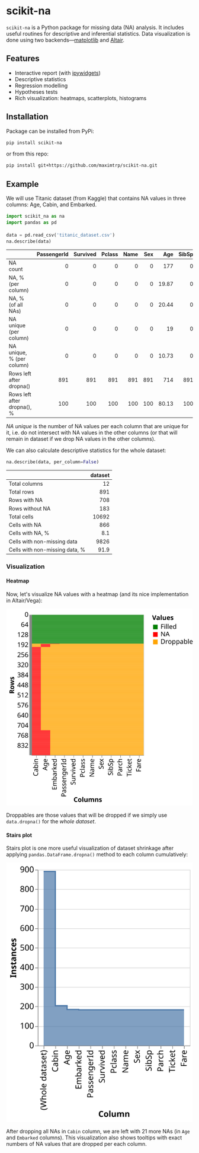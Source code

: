 # scikit-na

`scikit-na` is a Python package for missing data (NA) analysis. It includes useful routines for descriptive and inferential statistics. Data visualization is done using two backends—[matplotlib](https://matplotlib.org/) and [Altair](https://altair-viz.github.io/).

## Features

* Interactive report (with [ipywidgets](ipywidgets.readthedocs.io/))
* Descriptive statistics
* Regression modelling
* Hypotheses tests
* Rich visualization: heatmaps, scatterplots, histograms

## Installation

Package can be installed from PyPi:

```bash
pip install scikit-na
```

or from this repo:

```bash
pip install git+https://github.com/maximtrp/scikit-na.git
```

## Example

We will use Titanic dataset (from Kaggle) that contains NA values in three columns: Age, Cabin, and Embarked.

```python
import scikit_na as na
import pandas as pd

data = pd.read_csv('titanic_dataset.csv')
na.describe(data)
```

|                             |   PassengerId |   Survived |   Pclass |   Name |   Sex |    Age |   SibSp |   Parch |   Ticket |   Fare |   Cabin |   Embarked |
|:----------------------------|--------------:|-----------:|---------:|-------:|------:|-------:|--------:|--------:|---------:|-------:|--------:|-----------:|
| NA count                    |             0 |          0 |        0 |      0 |     0 | 177    |       0 |       0 |        0 |      0 |  687    |       2    |
| NA, % (per column)          |             0 |          0 |        0 |      0 |     0 |  19.87 |       0 |       0 |        0 |      0 |   77.1  |       0.22 |
| NA, % (of all NAs)          |             0 |          0 |        0 |      0 |     0 |  20.44 |       0 |       0 |        0 |      0 |   79.33 |       0.23 |
| NA unique (per column)      |             0 |          0 |        0 |      0 |     0 |  19    |       0 |       0 |        0 |      0 |  529    |       2    |
| NA unique, % (per column)   |             0 |          0 |        0 |      0 |     0 |  10.73 |       0 |       0 |        0 |      0 |   77    |     100    |
| Rows left after dropna()    |           891 |        891 |      891 |    891 |   891 | 714    |     891 |     891 |      891 |    891 |  204    |     889    |
| Rows left after dropna(), % |           100 |        100 |      100 |    100 |   100 |  80.13 |     100 |     100 |      100 |    100 |   22.9  |      99.78 |

*NA unique* is the number of NA values per each column that are unique for it, i.e. do not intersect with NA values in the other columns (or that will remain in dataset if we drop NA values in the other columns).

We can also calculate descriptive statistics for the whole dataset:

```python
na.describe(data, per_column=False)
```

|                                |   dataset |
|:-------------------------------|----------:|
| Total columns                  |      12   |
| Total rows                     |     891   |
| Rows with NA                   |     708   |
| Rows without NA                |     183   |
| Total cells                    |   10692   |
| Cells with NA                  |     866   |
| Cells with NA, %               |       8.1 |
| Cells with non-missing data    |    9826   |
| Cells with non-missing data, % |      91.9 |

### Visualization

#### Heatmap

Now, let's visualize NA values with a heatmap (and its nice implementation in Altair/Vega):

![NA heatmap](img/titanic_na_heatmap.svg)

Droppables are those values that will be dropped if we simply use `data.dropna()` for the *whole dataset*.

#### Stairs plot

Stairs plot is one more useful visualization of dataset shrinkage after applying `pandas.DataFrame.dropna()` method to each column cumulatively:

![NA stairsplot](img/titanic_na_stairsplot.svg)

After dropping all NAs in `Cabin` column, we are left with 21 more NAs (in `Age` and `Embarked` columns). This visualization also shows tooltips with exact numbers of NA values that are dropped per each column.